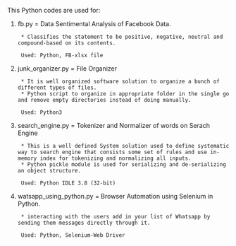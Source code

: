 This Python codes are used for:

1. fb.py = Data Sentimental Analysis of Facebook Data.

        * Classifies the statement to be positive, negative, neutral and compound-based on its contents.

        Used: Python, FB-xlsx file

2. junk_organizer.py = File Organizer

        * It is well organized software solution to organize a bunch of different types of files.
        * Python script to organize in appropriate folder in the single go and remove empty directories instead of doing manually.

        Used: Python3

3. search_engine.py = Tokenizer and Normalizer of words on Serach Engine

        * This is a well defined System solution used to define systematic way to search engine that consists some set of rules and use in-memory index for tokenizing and normalizing all inputs.
        * Python pickle module is used for serializing and de-serializing an object structure.

        Used: Python IDLE 3.8 (32-bit)

4. watsapp_using_python.py = Browser Automation using Selenium in Python.

        * interacting with the users add in your list of Whatsapp by sending them messages directly through it.

        Used: Python, Selenium-Web Driver
